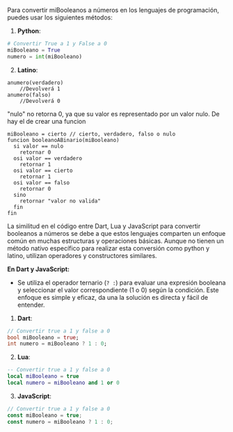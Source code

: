 Para convertir miBooleanos a números en los lenguajes de programación, puedes usar los siguientes métodos:

1. **Python**:

```python
# Convertir True a 1 y False a 0
miBooleano = True
numero = int(miBooleano)
```

2. **Latino**:
```Latino
anumero(verdadero)     
    //Devolverá 1
anumero(falso)         
    //Devolverá 0
```
"nulo" no retorna 0, ya que su valor es representado por un valor nulo. De hay el de crear una funcion
```
miBooleano = cierto // cierto, verdadero, falso o nulo
funcion booleanoABinario(miBooleano)
  si valor == nulo
    retornar 0
  osi valor == verdadero
    retornar 1
  osi valor == cierto
    retornar 1
  osi valor == falso
    retornar 0
  sino
    retornar "valor no valida"
  fin
fin
```

La similitud en el código entre Dart, Lua y JavaScript para convertir booleanos a números se debe a que estos lenguajes comparten un enfoque común en muchas estructuras y operaciones básicas. Aunque no tienen un método nativo específico para realizar esta conversión como python y latino, utilizan operadores y constructores similares.

**En Dart y JavaScript:**
- Se utiliza el operador ternario (`? :`) para evaluar una expresión booleana y seleccionar el valor correspondiente (1 o 0) según la condición.
Este enfoque es simple y eficaz, da una la solución es directa y fácil de entender.

1. **Dart**:

```dart
// Convertir true a 1 y false a 0
bool miBooleano = true;
int numero = miBooleano ? 1 : 0;
```

2. **Lua**:

```lua
-- Convertir true a 1 y false a 0
local miBooleano = true
local numero = miBooleano and 1 or 0
```

3. **JavaScript**:

```javascript
// Convertir true a 1 y false a 0
const miBooleano = true;
const numero = miBooleano ? 1 : 0;
```
